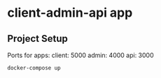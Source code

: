 # client-admin-api app

## Project Setup

Ports for apps:
 client: 5000
 admin: 4000
 api: 3000

```sh
docker-compose up
```
